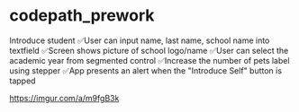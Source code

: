 # codepath_prework
Introduce student
✅User can input name, last name, school name into textfield
✅Screen shows picture of school logo/name
✅User can select the academic year from segmented control
✅Increase the number of pets label using stepper
✅App presents an alert when the "Introduce Self" button is tapped


https://imgur.com/a/m9fgB3k
